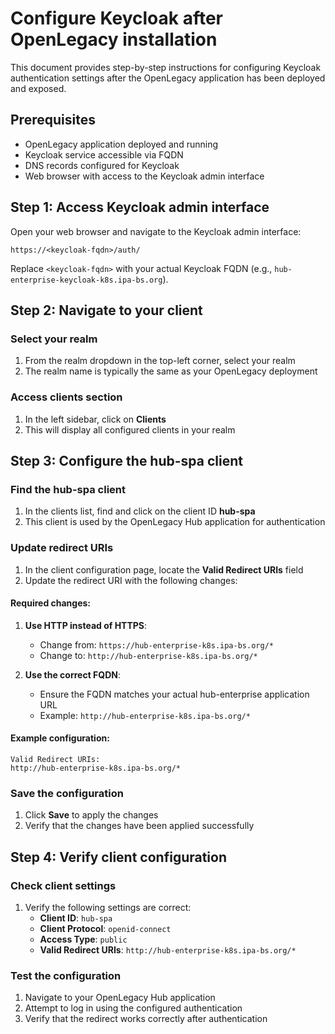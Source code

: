 # Configure Keycloak after OpenLegacy installation

This document provides step-by-step instructions for configuring Keycloak authentication settings after the OpenLegacy application has been deployed and exposed.

## Prerequisites

- OpenLegacy application deployed and running
- Keycloak service accessible via FQDN
- DNS records configured for Keycloak
- Web browser with access to the Keycloak admin interface

## Step 1: Access Keycloak admin interface

Open your web browser and navigate to the Keycloak admin interface:

```
https://<keycloak-fqdn>/auth/
```

Replace `<keycloak-fqdn>` with your actual Keycloak FQDN (e.g., `hub-enterprise-keycloak-k8s.ipa-bs.org`).

## Step 2: Navigate to your client

### Select your realm

1. From the realm dropdown in the top-left corner, select your realm
2. The realm name is typically the same as your OpenLegacy deployment

### Access clients section

1. In the left sidebar, click on **Clients**
2. This will display all configured clients in your realm

## Step 3: Configure the hub-spa client

### Find the hub-spa client

1. In the clients list, find and click on the client ID **hub-spa**
2. This client is used by the OpenLegacy Hub application for authentication

### Update redirect URIs

1. In the client configuration page, locate the **Valid Redirect URIs** field
2. Update the redirect URI with the following changes:

#### Required changes:

1. **Use HTTP instead of HTTPS**:
   - Change from: `https://hub-enterprise-k8s.ipa-bs.org/*`
   - Change to: `http://hub-enterprise-k8s.ipa-bs.org/*`

2. **Use the correct FQDN**:
   - Ensure the FQDN matches your actual hub-enterprise application URL
   - Example: `http://hub-enterprise-k8s.ipa-bs.org/*`

#### Example configuration:

```
Valid Redirect URIs:
http://hub-enterprise-k8s.ipa-bs.org/*
```

### Save the configuration

1. Click **Save** to apply the changes
2. Verify that the changes have been applied successfully

## Step 4: Verify client configuration

### Check client settings

1. Verify the following settings are correct:
   - **Client ID**: `hub-spa`
   - **Client Protocol**: `openid-connect`
   - **Access Type**: `public`
   - **Valid Redirect URIs**: `http://hub-enterprise-k8s.ipa-bs.org/*`

### Test the configuration

1. Navigate to your OpenLegacy Hub application
2. Attempt to log in using the configured authentication
3. Verify that the redirect works correctly after authentication

